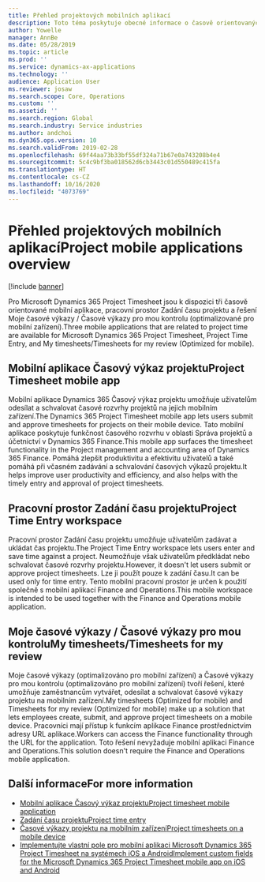 ```yaml
---
title: Přehled projektových mobilních aplikací
description: Toto téma poskytuje obecné informace o časově orientovaných projektových aplikacích pro Microsoft Dynamics 365 Project Timesheet, pracovní prostor Zadání času projektu a řešení Moje časové výkazy / Časové výkazy pro mou kontrolu, které jsou k dispozici na mobilním zařízení.
author: Yowelle
manager: AnnBe
ms.date: 05/28/2019
ms.topic: article
ms.prod: ''
ms.service: dynamics-ax-applications
ms.technology: ''
audience: Application User
ms.reviewer: josaw
ms.search.scope: Core, Operations
ms.custom: ''
ms.assetid: ''
ms.search.region: Global
ms.search.industry: Service industries
ms.author: andchoi
ms.dyn365.ops.version: 10
ms.search.validFrom: 2019-02-28
ms.openlocfilehash: 69f44aa73b33bf55df324a71b67e0a743208b4e4
ms.sourcegitcommit: 5c4c9bf3ba018562d6cb3443c01d550489c415fa
ms.translationtype: HT
ms.contentlocale: cs-CZ
ms.lasthandoff: 10/16/2020
ms.locfileid: "4073769"
---
```

# <a name="project-mobile-applications-overview"></a><span data-ttu-id="35df2-103">Přehled projektových mobilních aplikací</span><span class="sxs-lookup"><span data-stu-id="35df2-103">Project mobile applications overview</span></span>

[!include [banner](../includes/banner.md)]

<span data-ttu-id="35df2-104">Pro Microsoft Dynamics 365 Project Timesheet jsou k dispozici tři časově orientované mobilní aplikace, pracovní prostor Zadání času projektu a řešení Moje časové výkazy / Časové výkazy pro mou kontrolu (optimalizované pro mobilní zařízení).</span><span class="sxs-lookup"><span data-stu-id="35df2-104">Three mobile applications that are related to project time are available for Microsoft Dynamics 365 Project Timesheet, Project Time Entry, and My timesheets/Timesheets for my review (Optimized for mobile).</span></span>

## <a name="project-timesheet-mobile-app"></a><span data-ttu-id="35df2-105">Mobilní aplikace Časový výkaz projektu</span><span class="sxs-lookup"><span data-stu-id="35df2-105">Project Timesheet mobile app</span></span>

<span data-ttu-id="35df2-106">Mobilní aplikace Dynamics 365 Časový výkaz projektu umožňuje uživatelům odesílat a schvalovat časové rozvrhy projektů na jejich mobilním zařízení.</span><span class="sxs-lookup"><span data-stu-id="35df2-106">The Dynamics 365 Project Timesheet mobile app lets users submit and approve timesheets for projects on their mobile device.</span></span> <span data-ttu-id="35df2-107">Tato mobilní aplikace poskytuje funkčnost časového rozvrhu v oblasti Správa projektů a účetnictví v Dynamics 365 Finance.</span><span class="sxs-lookup"><span data-stu-id="35df2-107">This mobile app surfaces the timesheet functionality in the Project management and accounting area of Dynamics 365 Finance.</span></span> <span data-ttu-id="35df2-108">Pomáhá zlepšit produktivitu a efektivitu uživatelů a také pomáhá při včasném zadávání a schvalování časových výkazů projektu.</span><span class="sxs-lookup"><span data-stu-id="35df2-108">It helps improve user productivity and efficiency, and also helps with the timely entry and approval of project timesheets.</span></span>

## <a name="project-time-entry-workspace"></a><span data-ttu-id="35df2-109">Pracovní prostor Zadání času projektu</span><span class="sxs-lookup"><span data-stu-id="35df2-109">Project Time Entry workspace</span></span>

<span data-ttu-id="35df2-110">Pracovní prostor Zadání času projektu umožňuje uživatelům zadávat a ukládat čas projektu.</span><span class="sxs-lookup"><span data-stu-id="35df2-110">The Project Time Entry workspace lets users enter and save time against a project.</span></span> <span data-ttu-id="35df2-111">Neumožňuje však uživatelům předkládat nebo schvalovat časové rozvrhy projektu.</span><span class="sxs-lookup"><span data-stu-id="35df2-111">However, it doesn't let users submit or approve project timesheets.</span></span> <span data-ttu-id="35df2-112">Lze ji použít pouze k zadání času.</span><span class="sxs-lookup"><span data-stu-id="35df2-112">It can be used only for time entry.</span></span> <span data-ttu-id="35df2-113">Tento mobilní pracovní prostor je určen k použití společně s mobilní aplikací Finance and Operations.</span><span class="sxs-lookup"><span data-stu-id="35df2-113">This mobile workspace is intended to be used together with the Finance and Operations mobile application.</span></span>

## <a name="my-timesheetstimesheets-for-my-review"></a><span data-ttu-id="35df2-114">Moje časové výkazy / Časové výkazy pro mou kontrolu</span><span class="sxs-lookup"><span data-stu-id="35df2-114">My timesheets/Timesheets for my review</span></span>

<span data-ttu-id="35df2-115">Moje časové výkazy (optimalizováno pro mobilní zařízení) a Časové výkazy pro mou kontrolu (optimalizováno pro mobilní zařízení) tvoří řešení, které umožňuje zaměstnancům vytvářet, odesílat a schvalovat časové výkazy projektu na mobilním zařízení.</span><span class="sxs-lookup"><span data-stu-id="35df2-115">My timesheets (Optimized for mobile) and Timesheets for my review (Optimized for mobile) make up a solution that lets employees create, submit, and approve project timesheets on a mobile device.</span></span> <span data-ttu-id="35df2-116">Pracovníci mají přístup k funkcím aplikace Finance prostřednictvím adresy URL aplikace.</span><span class="sxs-lookup"><span data-stu-id="35df2-116">Workers can access the Finance functionality through the URL for the application.</span></span> <span data-ttu-id="35df2-117">Toto řešení nevyžaduje mobilní aplikaci Finance and Operations.</span><span class="sxs-lookup"><span data-stu-id="35df2-117">This solution doesn't require the Finance and Operations mobile application.</span></span>

## <a name="for-more-information"></a><span data-ttu-id="35df2-118">Další informace</span><span class="sxs-lookup"><span data-stu-id="35df2-118">For more information</span></span>

- [<span data-ttu-id="35df2-119">Mobilní aplikace Časový výkaz projektu</span><span class="sxs-lookup"><span data-stu-id="35df2-119">Project timesheet mobile application</span></span>](project-timesheet.md)
- [<span data-ttu-id="35df2-120">Zadání času projektu</span><span class="sxs-lookup"><span data-stu-id="35df2-120">Project time entry</span></span>]( project-time-entry-mobile-workspace.md)
- [<span data-ttu-id="35df2-121">Časové výkazy projektu na mobilním zařízení</span><span class="sxs-lookup"><span data-stu-id="35df2-121">Project timesheets on a mobile device</span></span>](Mobile-timesheets.md)
- [<span data-ttu-id="35df2-122">Implementujte vlastní pole pro mobilní aplikaci Microsoft Dynamics 365 Project Timesheet na systémech iOS a Android</span><span class="sxs-lookup"><span data-stu-id="35df2-122">Implement custom fields for the Microsoft Dynamics 365 Project Timesheet mobile app on iOS and Android</span></span>](custom-fields-mobile.md)
